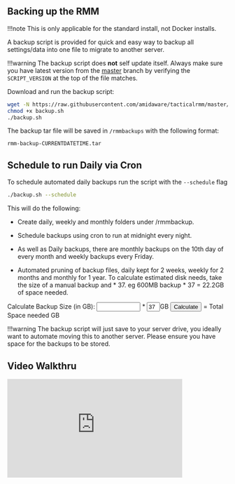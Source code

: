 <script>
  function multiplyBy()
  {
    num1 = document.getElementById(
      "firstNumber").value;
    num2 = document.getElementById(
      "secondNumber").value;
    document.getElementById(
      "result").innerHTML = num1 * num2;
  }
</script>

## Backing up the RMM

!!!note
    This is only applicable for the standard install, not Docker installs.

A backup script is provided for quick and easy way to backup all settings/data into one file to migrate to another server.

!!!warning
    The backup script does **not** self update itself. Always make sure you have latest version from the [master](https://github.com/amidaware/tacticalrmm/blob/master/backup.sh) branch by verifying the `SCRIPT_VERSION` at the top of the file matches.

Download and run the backup script:

```bash
wget -N https://raw.githubusercontent.com/amidaware/tacticalrmm/master/backup.sh
chmod +x backup.sh
./backup.sh
```

The backup tar file will be saved in `/rmmbackups` with the following format:

`rmm-backup-CURRENTDATETIME.tar`

## Schedule to run Daily via Cron

To schedule automated daily backups run the script with the `--schedule` flag
```bash
./backup.sh --schedule
```
This will do the following:

* Create daily, weekly and monthly folders under /rmmbackup.

* Schedule backups using cron to run at midnight every night.

* As well as Daily backups, there are monthly backups on the 10th day of every month and weekly backups every Friday.

* Automated pruning of backup files, daily kept for 2 weeks, weekly for 2 months and monthly for 1 year. To calculate estimated disk needs, take the size of a manual backup and * 37. eg 600MB backup * 37 = 22.2GB of space needed. <br>
 <form>
        Calculate Backup Size (in GB): <input type="text" id="firstNumber" style="width: 100px;" /> * <input type="text" id="secondNumber" style="width: 30px;" value = "37" />GB <input type="button" onClick="multiplyBy()" Value="Calculate" /> = Total Space needed <span id="result"></span>GB</form> 

!!!warning
    The backup script will just save to your server drive, you ideally want to automate moving this to another server. Please ensure you have space for the backups to be stored.


## Video Walkthru

<div class="video-wrapper">
  <iframe width="400" height="225" src="https://www.youtube.com/embed/rC0NgYJUf_8" frameborder="0" allowfullscreen></iframe>
</div>

